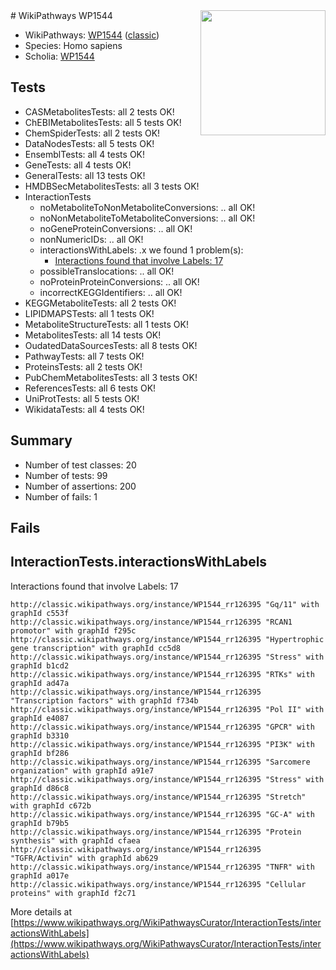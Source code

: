 <img style="float: right; width: 200px" src="https://upload.wikimedia.org/wikipedia/commons/thumb/8/83/Wplogo_with_text_500.png/640px-Wplogo_with_text_500.png" />
# WikiPathways WP1544

* WikiPathways: [WP1544](https://wikipathways.org/pathways/WP1544) ([classic](https://classic.wikipathways.org/instance/WP1544))
* Species: Homo sapiens
* Scholia: [WP1544](https://scholia.toolforge.org/wikipathways/WP1544)
## Tests
* CASMetabolitesTests: all 2 tests OK!
* ChEBIMetabolitesTests: all 5 tests OK!
* ChemSpiderTests: all 2 tests OK!
* DataNodesTests: all 5 tests OK!
* EnsemblTests: all 4 tests OK!
* GeneTests: all 4 tests OK!
* GeneralTests: all 13 tests OK!
* HMDBSecMetabolitesTests: all 3 tests OK!
* InteractionTests
    * noMetaboliteToNonMetaboliteConversions: .. all OK!
    * noNonMetaboliteToMetaboliteConversions: .. all OK!
    * noGeneProteinConversions: .. all OK!
    * nonNumericIDs: .. all OK!
    * interactionsWithLabels: .x we found 1 problem(s):
        * [Interactions found that involve Labels: 17](#fe97a8bf)
    * possibleTranslocations: .. all OK!
    * noProteinProteinConversions: .. all OK!
    * incorrectKEGGIdentifiers: .. all OK!
* KEGGMetaboliteTests: all 2 tests OK!
* LIPIDMAPSTests: all 1 tests OK!
* MetaboliteStructureTests: all 1 tests OK!
* MetabolitesTests: all 14 tests OK!
* OudatedDataSourcesTests: all 8 tests OK!
* PathwayTests: all 7 tests OK!
* ProteinsTests: all 2 tests OK!
* PubChemMetabolitesTests: all 3 tests OK!
* ReferencesTests: all 6 tests OK!
* UniProtTests: all 5 tests OK!
* WikidataTests: all 4 tests OK!


## Summary

* Number of test classes: 20
* Number of tests: 99
* Number of assertions: 200
* Number of fails: 1

## Fails

<a name="fe97a8bf" />

## InteractionTests.interactionsWithLabels

Interactions found that involve Labels: 17
```
http://classic.wikipathways.org/instance/WP1544_rr126395 "Gq/11" with graphId c553f
http://classic.wikipathways.org/instance/WP1544_rr126395 "RCAN1 promotor" with graphId f295c
http://classic.wikipathways.org/instance/WP1544_rr126395 "Hypertrophic gene transcription" with graphId cc5d8
http://classic.wikipathways.org/instance/WP1544_rr126395 "Stress" with graphId b1cd2
http://classic.wikipathways.org/instance/WP1544_rr126395 "RTKs" with graphId ad47a
http://classic.wikipathways.org/instance/WP1544_rr126395 "Transcription factors" with graphId f734b
http://classic.wikipathways.org/instance/WP1544_rr126395 "Pol II" with graphId e4087
http://classic.wikipathways.org/instance/WP1544_rr126395 "GPCR" with graphId b3310
http://classic.wikipathways.org/instance/WP1544_rr126395 "PI3K" with graphId bf286
http://classic.wikipathways.org/instance/WP1544_rr126395 "Sarcomere organization" with graphId a91e7
http://classic.wikipathways.org/instance/WP1544_rr126395 "Stress" with graphId d86c8
http://classic.wikipathways.org/instance/WP1544_rr126395 "Stretch" with graphId c672b
http://classic.wikipathways.org/instance/WP1544_rr126395 "GC-A" with graphId b79b5
http://classic.wikipathways.org/instance/WP1544_rr126395 "Protein synthesis" with graphId cfaea
http://classic.wikipathways.org/instance/WP1544_rr126395 "TGFR/Activin" with graphId ab629
http://classic.wikipathways.org/instance/WP1544_rr126395 "TNFR" with graphId a017e
http://classic.wikipathways.org/instance/WP1544_rr126395 "Cellular proteins" with graphId f2c71
```

More details at [https://www.wikipathways.org/WikiPathwaysCurator/InteractionTests/interactionsWithLabels](https://www.wikipathways.org/WikiPathwaysCurator/InteractionTests/interactionsWithLabels)

